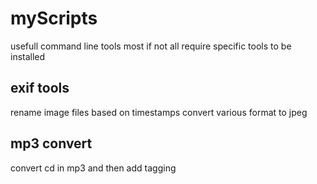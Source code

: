 # myScripts
usefull command line tools
most if not all require specific tools to be installed
## exif tools
rename image files based on timestamps
convert various format to jpeg
## mp3 convert
convert cd in mp3 and then add tagging
